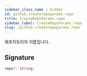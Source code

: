 ```yaml
---
sidebar_class_name : hidden
id: github.createrepoparams.repo
title: CreateRepoParams.repo
sidebar_label: CreateRepoParams.repo
slug: /github.createrepoparams.repo
---
```






레포지토리의 이름입니다.

## Signature

```typescript
repo?: string;
```
